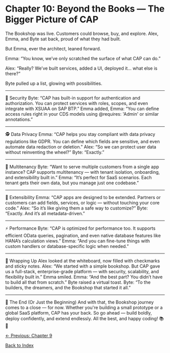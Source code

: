 # Chapter 10: Beyond the Books — The Bigger Picture of CAP

The Bookshop was live. Customers could browse, buy, and explore. Alex, Emma, and Byte sat back, proud of what they had built.

But Emma, ever the architect, leaned forward.

Emma: “You know, we’ve only scratched the surface of what CAP can do.”

Alex: “Really? We’ve built services, added a UI, deployed it… what else is there?”

Byte pulled up a list, glowing with possibilities.

________________________________________

🔐 Security
Byte: “CAP has built-in support for authentication and authorization. You can protect services with roles, scopes, and even integrate with XSUAA on SAP BTP.”
Emma added,
Emma: “You can define access rules right in your CDS models using @requires: 'Admin' or similar annotations.”

________________________________________

🕵️ Data Privacy
Emma: “CAP helps you stay compliant with data privacy regulations like GDPR. You can define which fields are sensitive, and even automate data redaction or deletion.”
Alex: “So we can protect user data without reinventing the wheel?”
Byte: “Exactly.”

________________________________________

🏢 Multitenancy
Byte: “Want to serve multiple customers from a single app instance? CAP supports multitenancy — with tenant isolation, onboarding, and extensibility built in.”
Emma: “It’s perfect for SaaS scenarios. Each tenant gets their own data, but you manage just one codebase.”

________________________________________

🧩 Extensibility
Emma: “CAP apps are designed to be extended. Partners or customers can add fields, services, or logic — without touching your core code.”
Alex: “So it’s like giving them a safe way to customize?”
Byte: “Exactly. And it’s all metadata-driven.”

________________________________________

⚡ Performance
Byte: “CAP is optimized for performance too. It supports efficient OData queries, pagination, and even native database features like HANA’s calculation views.”
Emma: “And you can fine-tune things with custom handlers or database-specific logic when needed.”

________________________________________

🎉 Wrapping Up
Alex looked at the whiteboard, now filled with checkmarks and sticky notes.
Alex: “We started with a simple bookshop. But CAP gave us a full-stack, enterprise-grade platform — with security, scalability, and flexibility built in.”
Emma smiled.
Emma: “And the best part? You didn’t have to build all that from scratch.”
Byte raised a virtual toast.
Byte: “To the builders, the dreamers, and the Bookshop that started it all.”

________________________________________

🎈 The End (Or Just the Beginning)
And with that, the Bookshop journey comes to a close — for now. Whether you're building a small prototype or a global SaaS platform, CAP has your back.
So go ahead — build boldly, deploy confidently, and extend endlessly.
All the best, and happy coding! 📚🚀

[← Previous: Chapter 9](Chapter-9.md)

[Back to Index](README.md)
